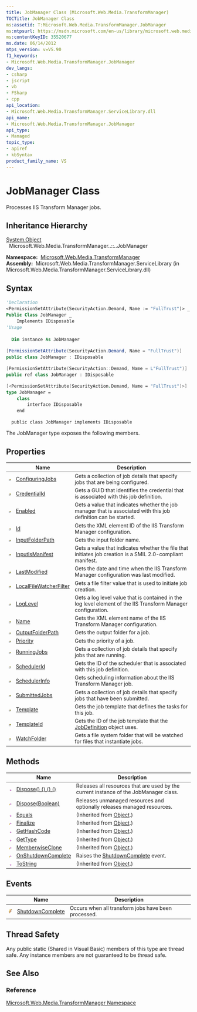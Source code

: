 ```yaml
---
title: JobManager Class (Microsoft.Web.Media.TransformManager)
TOCTitle: JobManager Class
ms:assetid: T:Microsoft.Web.Media.TransformManager.JobManager
ms:mtpsurl: https://msdn.microsoft.com/en-us/library/microsoft.web.media.transformmanager.jobmanager(v=VS.90)
ms:contentKeyID: 35520677
ms.date: 06/14/2012
mtps_version: v=VS.90
f1_keywords:
- Microsoft.Web.Media.TransformManager.JobManager
dev_langs:
- csharp
- jscript
- vb
- FSharp
- cpp
api_location:
- Microsoft.Web.Media.TransformManager.ServiceLibrary.dll
api_name:
- Microsoft.Web.Media.TransformManager.JobManager
api_type:
- Managed
topic_type:
- apiref
- kbSyntax
product_family_name: VS
---
```


# JobManager Class

Processes IIS Transform Manager jobs.

## Inheritance Hierarchy

[System.Object](https://msdn.microsoft.com/library/e5kfa45b)  
  Microsoft.Web.Media.TransformManager..::..JobManager  

**Namespace:**  [Microsoft.Web.Media.TransformManager](microsoft-web-media-transformmanager-namespace.md)  
**Assembly:**  Microsoft.Web.Media.TransformManager.ServiceLibrary (in Microsoft.Web.Media.TransformManager.ServiceLibrary.dll)

## Syntax

```vb
'Declaration
<PermissionSetAttribute(SecurityAction.Demand, Name := "FullTrust")> _
Public Class JobManager _
    Implements IDisposable
'Usage

  Dim instance As JobManager
```

```csharp
[PermissionSetAttribute(SecurityAction.Demand, Name = "FullTrust")]
public class JobManager : IDisposable
```

```cpp
[PermissionSetAttribute(SecurityAction::Demand, Name = L"FullTrust")]
public ref class JobManager : IDisposable
```

``` fsharp
[<PermissionSetAttribute(SecurityAction.Demand, Name = "FullTrust")>]
type JobManager =  
    class
        interface IDisposable
    end
```

```jscript
  public class JobManager implements IDisposable
```

The JobManager type exposes the following members.

## Properties

||Name|Description|
|--- |--- |--- |
|![Public property](images/Hh125762.pubproperty(en-us,VS.90).gif "Public property")|[ConfiguringJobs](jobmanager-configuringjobs-property-microsoft-web-media-transformmanager.md)|Gets a collection of job details that specify jobs that are being configured.|
|![Public property](images/Hh125762.pubproperty(en-us,VS.90).gif "Public property")|[CredentialId](jobmanager-credentialid-property-microsoft-web-media-transformmanager.md)|Gets a GUID that identifies the credential that is associated with this job definition.|
|![Public property](images/Hh125762.pubproperty(en-us,VS.90).gif "Public property")|[Enabled](jobmanager-enabled-property-microsoft-web-media-transformmanager.md)|Gets a value that indicates whether the job manager that is associated with this job definition can be started.|
|![Public property](images/Hh125762.pubproperty(en-us,VS.90).gif "Public property")|[Id](jobmanager-id-property-microsoft-web-media-transformmanager.md)|Gets the XML element ID of the IIS Transform Manager configuration.|
|![Public property](images/Hh125762.pubproperty(en-us,VS.90).gif "Public property")|[InputFolderPath](jobmanager-inputfolderpath-property-microsoft-web-media-transformmanager.md)|Gets the input folder name.|
|![Public property](images/Hh125762.pubproperty(en-us,VS.90).gif "Public property")|[InputIsManifest](jobmanager-inputismanifest-property-microsoft-web-media-transformmanager.md)|Gets a value that indicates whether the file that initiates job creation is a SMIL 2.0-compliant manifest.|
|![Public property](images/Hh125762.pubproperty(en-us,VS.90).gif "Public property")|[LastModified](jobmanager-lastmodified-property-microsoft-web-media-transformmanager.md)|Gets the date and time when the IIS Transform Manager configuration was last modified.|
|![Public property](images/Hh125762.pubproperty(en-us,VS.90).gif "Public property")|[LocalFileWatcherFilter](jobmanager-localfilewatcherfilter-property-microsoft-web-media-transformmanager.md)|Gets a file filter value that is used to initiate job creation.|
|![Public property](images/Hh125762.pubproperty(en-us,VS.90).gif "Public property")|[LogLevel](jobmanager-loglevel-property-microsoft-web-media-transformmanager.md)|Gets a log level value that is contained in the log level element of the IIS Transform Manager configuration.|
|![Public property](images/Hh125762.pubproperty(en-us,VS.90).gif "Public property")|[Name](jobmanager-name-property-microsoft-web-media-transformmanager.md)|Gets the XML element name of the IIS Transform Manager configuration.|
|![Public property](images/Hh125762.pubproperty(en-us,VS.90).gif "Public property")|[OutputFolderPath](jobmanager-outputfolderpath-property-microsoft-web-media-transformmanager.md)|Gets the output folder for a job.|
|![Public property](images/Hh125762.pubproperty(en-us,VS.90).gif "Public property")|[Priority](jobmanager-priority-property-microsoft-web-media-transformmanager.md)|Gets the priority of a job.|
|![Public property](images/Hh125762.pubproperty(en-us,VS.90).gif "Public property")|[RunningJobs](jobmanager-runningjobs-property-microsoft-web-media-transformmanager.md)|Gets a collection of job details that specify jobs that are running.|
|![Public property](images/Hh125762.pubproperty(en-us,VS.90).gif "Public property")|[SchedulerId](jobmanager-schedulerid-property-microsoft-web-media-transformmanager.md)|Gets the ID of the scheduler that is associated with this job definition.|
|![Public property](images/Hh125762.pubproperty(en-us,VS.90).gif "Public property")|[SchedulerInfo](jobmanager-schedulerinfo-property-microsoft-web-media-transformmanager.md)|Gets scheduling information about the IIS Transform Manager job.|
|![Public property](images/Hh125762.pubproperty(en-us,VS.90).gif "Public property")|[SubmittedJobs](jobmanager-submittedjobs-property-microsoft-web-media-transformmanager.md)|Gets a collection of job details that specify jobs that have been submitted.|
|![Public property](images/Hh125762.pubproperty(en-us,VS.90).gif "Public property")|[Template](jobmanager-template-property-microsoft-web-media-transformmanager.md)|Gets the job template that defines the tasks for this job.|
|![Public property](images/Hh125762.pubproperty(en-us,VS.90).gif "Public property")|[TemplateId](jobmanager-templateid-property-microsoft-web-media-transformmanager.md)|Gets the ID of the job template that the [JobDefinition](jobdefinition-class-microsoft-web-media-transformmanager.md) object uses.|
|![Public property](images/Hh125762.pubproperty(en-us,VS.90).gif "Public property")|[WatchFolder](jobmanager-watchfolder-property-microsoft-web-media-transformmanager.md)|Gets a file system folder that will be watched for files that instantiate jobs.|

## Methods

||Name|Description|
|--- |--- |--- |
|![Public method](images/Hh125771.pubmethod(en-us,VS.90).gif "Public method")|[Dispose() () () ()](jobmanager-dispose-method-microsoft-web-media-transformmanager_1.md)|Releases all resources that are used by the current instance of the JobManager class.|
|![Protected method](images/Hh125771.protmethod(en-us,VS.90).gif "Protected method")|[Dispose(Boolean)](jobmanager-dispose-method-boolean-microsoft-web-media-transformmanager.md)|Releases unmanaged resources and optionally releases managed resources.|
|![Public method](images/Hh125771.pubmethod(en-us,VS.90).gif "Public method")|[Equals](https://msdn.microsoft.com/library/bsc2ak47)|(Inherited from [Object](https://msdn.microsoft.com/library/e5kfa45b).)|
|![Protected method](images/Hh125771.protmethod(en-us,VS.90).gif "Protected method")|[Finalize](https://msdn.microsoft.com/library/4k87zsw7)|(Inherited from [Object](https://msdn.microsoft.com/library/e5kfa45b).)|
|![Public method](images/Hh125771.pubmethod(en-us,VS.90).gif "Public method")|[GetHashCode](https://msdn.microsoft.com/library/zdee4b3y)|(Inherited from [Object](https://msdn.microsoft.com/library/e5kfa45b).)|
|![Public method](images/Hh125771.pubmethod(en-us,VS.90).gif "Public method")|[GetType](https://msdn.microsoft.com/library/dfwy45w9)|(Inherited from [Object](https://msdn.microsoft.com/library/e5kfa45b).)|
|![Protected method](images/Hh125771.protmethod(en-us,VS.90).gif "Protected method")|[MemberwiseClone](https://msdn.microsoft.com/library/57ctke0a)|(Inherited from [Object](https://msdn.microsoft.com/library/e5kfa45b).)|
|![Protected method](images/Hh125771.protmethod(en-us,VS.90).gif "Protected method")|[OnShutdownComplete](jobmanager-onshutdowncomplete-method-microsoft-web-media-transformmanager.md)|Raises the [ShutdownComplete](jobmanager-shutdowncomplete-event-microsoft-web-media-transformmanager.md) event.|
|![Public method](images/Hh125771.pubmethod(en-us,VS.90).gif "Public method")|[ToString](https://msdn.microsoft.com/library/7bxwbwt2)|(Inherited from [Object](https://msdn.microsoft.com/library/e5kfa45b).)|

## Events

||Name|Description|
|--- |--- |--- |
|![Public event](images/Hh125579.pubevent(en-us,VS.90).gif "Public event")|[ShutdownComplete](jobmanager-shutdowncomplete-event-microsoft-web-media-transformmanager.md)|Occurs when all transform jobs have been processed.|


## Thread Safety

Any public static (Shared in Visual Basic) members of this type are thread safe. Any instance members are not guaranteed to be thread safe.

## See Also

### Reference

[Microsoft.Web.Media.TransformManager Namespace](microsoft-web-media-transformmanager-namespace.md)

